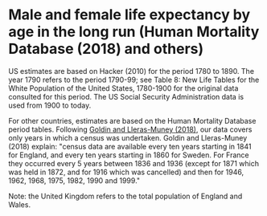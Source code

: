 # Male and female life expectancy by age in the long run (Human Mortality Database (2018) and others)

US estimates are based on Hacker (2010) for the period 1780 to 1890. The year 1790 refers to the period 1790-99; see Table 8: New Life Tables for the White Population of the United States, 1780-1900 for the original data consulted for this period. The US Social Security Administration data is used from 1900 to today.

For other countries,  estimates are based on the Human Mortality Database period tables. Following <a href="http://www.nber.org/papers/w24716" rel="noopener" target="_blank">Goldin and Lleras-Muney (2018)</a>, our data covers only years in which a census was undertaken. Goldin and Lleras-Muney (2018) explain: "census data are available every ten years starting in 1841 for England, and every ten years starting in 1860 for Sweden. For France they occurred every 5 years between 1836 and 1936 (except for 1871 which was held in 1872, and for 1916 which was cancelled) and then for 1946, 1962, 1968, 1975, 1982, 1990 and 1999."

Note: the United Kingdom refers to the total population of England and Wales.